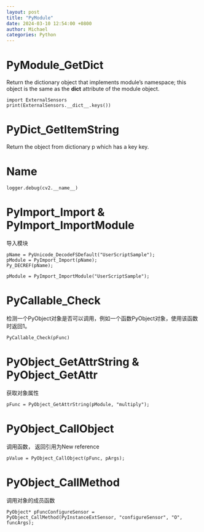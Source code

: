 ```yaml
---
layout: post
title: "PyModule"
date: 2024-03-10 12:54:00 +0800
author: Michael
categories: Python
---
```


# PyModule_GetDict
Return the dictionary object that implements module’s namespace; this object is the same as the __dict__ attribute of the module object.

    import ExternalSensors
    print(ExternalSensors.__dict__.keys())

# PyDict_GetItemString
Return the object from dictionary p which has a key key.

# Name
    logger.debug(cv2.__name__)

# PyImport_Import & PyImport_ImportModule
导入模块

    pName = PyUnicode_DecodeFSDefault("UserScriptSample");
    pModule = PyImport_Import(pName);
    Py_DECREF(pName);

    pModule = PyImport_ImportModule("UserScriptSample");

# PyCallable_Check
检测一个PyObject对象是否可以调用，例如一个函数PyObject对象，使用该函数时返回1。

    PyCallable_Check(pFunc)

# PyObject_GetAttrString & PyObject_GetAttr
获取对象属性

    pFunc = PyObject_GetAttrString(pModule, "multiply");

# PyObject_CallObject
调用函数， 返回引用为New reference

    pValue = PyObject_CallObject(pFunc, pArgs);

# PyObject_CallMethod
调用对象的成员函数

    PyObject* pFuncConfigureSensor = PyObject_CallMethod(PyInstanceExtSensor, "configureSensor", "O", funcArgs);